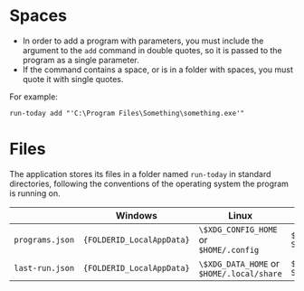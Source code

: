 # Spaces

* In order to add a program with parameters, you must include the argument to the `add` command in double quotes,
  so it is passed to the program as a single parameter.
* If the command contains a space, or is in a folder with spaces, you must quote it with single quotes.

For example:

```
run-today add "'C:\Program Files\Something\something.exe'"
```

# Files

The application stores its files in a folder named `run-today` in standard directories, following the conventions of the
operating system the program is running on.

|                 | Windows                   | Linux                                          | macOS                               |
|-----------------|---------------------------|------------------------------------------------|-------------------------------------|
| `programs.json` | `{FOLDERID_LocalAppData}` | `\$XDG_CONFIG_HOME` or <br/>`$HOME/.config`    | `$HOME/Library/Application Support` |
| `last-run.json` | `{FOLDERID_LocalAppData}` | `\$XDG_DATA_HOME` or<br/> `$HOME/.local/share` | `$HOME/Library/Application Support` |
